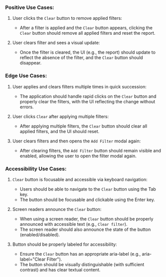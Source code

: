 ### Positive Use Cases:
1. User clicks the `Clear` button to remove applied filters:
   * After a filter is applied and the `Clear` button appears, clicking the `Clear` button should remove all applied filters and reset the report.

2. User clears filter and sees a visual update:
   * Once the filter is cleared, the UI (e.g., the report) should update to reflect the absence of the filter, and the `Clear` button should disappear.

### Edge Use Cases:

1. User applies and clears filters multiple times in quick succession:
   * The application should handle rapid clicks on the `Clear` button and properly clear the filters, with the UI reflecting the change without errors.

2. User clicks `Clear` after applying multiple filters:
   * After applying multiple filters, the `Clear` button should clear all applied filters, and the UI should reset.

3. User clears filters and then opens the `Add Filter` modal again:
   * After clearing filters, the `Add Filter` button should remain visible and enabled, allowing the user to open the filter modal again.

### Accessibility Use Cases:
1. `Clear` button is focusable and accessible via keyboard navigation:
   * Users should be able to navigate to the `Clear` button using the Tab key.
   * The button should be focusable and clickable using the Enter key.

2. Screen readers announce the `Clear` button:
   * When using a screen reader, the `Clear` button should be properly announced with accessible text (e.g., `Clear filter`).
   * The screen reader should also announce the state of the button (enabled/disabled).

3. Button should be properly labeled for accessibility:
   * Ensure the `Clear` button has an appropriate aria-label (e.g., aria-label="Clear Filter").
   * The button should be visually distinguishable (with sufficient contrast) and has clear textual content.